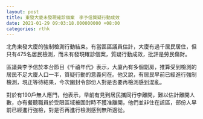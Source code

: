 ```yaml
---
layout: post
title: 東發大廈未發現確診個案　李予信質疑行動成效
date: 2021-01-29 09:03:18.000000000 +08:00
categories: rthk
---
```


北角東發大廈的強制檢測行動結束。有當區區議員估計，大廈有過千居民居住，但只有475名居民檢測，而未有發現確診個案，質疑行動成效，批評是勞民傷財。

區議員李予信於本台節目《千禧年代》表示，大廈內有多個劏房，推算受到檢測的居民不足大廈人口一半，質疑行動的意義何在。他又說，有居民早前已經進行強制檢測，現正等待結果，今次圍封令部份人對是否要再檢測感到混亂。

對於有190戶無人應門，他表示，早前有見到居民攜同行李離開，難以估計離開人數，亦有餐聽職員於受限區域被圍封時不獲准離開，他們並非住在該區，部份人早前已經進行強檢，對是否再進行檢測感到無所適從。
